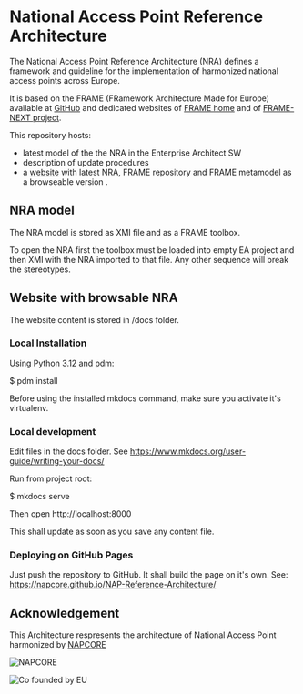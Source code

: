 # National Access Point Reference Architecture

The National Access Point Reference Architecture (NRA) defines a framework and guideline for the implementation of harmonized national access points across Europe.

It is based on the FRAME (FRamework Architecture Made for Europe) available at [GitHub](https://github.com/FRAME-NEXT/FRAME) and dedicated websites of [FRAME home](https://frame-online.eu/) and of [FRAME-NEXT project](https://frame-next.eu/).

This repository hosts:

- latest model of the the NRA in the Enterprise Architect SW
- description of update procedures
- a [website](https://napcore.github.io/NAP-Reference-Architecture/) with latest NRA, FRAME repository and FRAME metamodel as a browseable version . 

## NRA model 

The NRA model is stored as XMI file and as a FRAME toolbox. 

To open the NRA first the toolbox must be loaded into empty EA project and then XMI with the NRA imported to that file. Any other sequence will break the stereotypes.

## Website with browsable NRA

The website content is stored in /docs folder.

### Local Installation

Using Python 3.12 and pdm:

$ pdm install

Before using the installed mkdocs command, make sure you activate it's virtualenv.

### Local development

Edit files in the docs folder. See https://www.mkdocs.org/user-guide/writing-your-docs/

Run from project root:

$ mkdocs serve

Then open http://localhost:8000

This shall update as soon as you save any content file.

### Deploying on GitHub Pages

Just push the repository to GitHub. It shall build the page on it's own.
See: https://napcore.github.io/NAP-Reference-Architecture/

## Acknowledgement
This Architecture respresents the architecture of National Access Point harmonized by [NAPCORE](https://napcore.eu/)

![NAPCORE](https://napcore.eu/wp-content/themes/napcore/images/napcore-logo.png)

![Co founded by EU](https://napcore.eu/wp-content/themes/napcore/images/eu.png)
